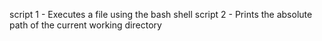 script 1 - Executes a file using the bash shell
script 2 - Prints the absolute path of the current working directory 
